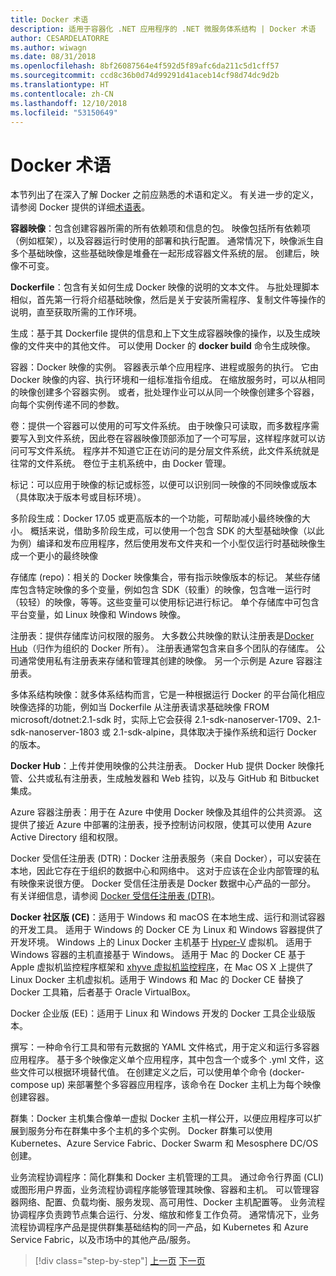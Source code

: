 ```yaml
---
title: Docker 术语
description: 适用于容器化 .NET 应用程序的 .NET 微服务体系结构 | Docker 术语
author: CESARDELATORRE
ms.author: wiwagn
ms.date: 08/31/2018
ms.openlocfilehash: 8bf26087564e4f592d5f89afc6da211c5d1cff57
ms.sourcegitcommit: ccd8c36b0d74d99291d41aceb14cf98d74dc9d2b
ms.translationtype: HT
ms.contentlocale: zh-CN
ms.lasthandoff: 12/10/2018
ms.locfileid: "53150649"
---
```

# <a name="docker-terminology"></a>Docker 术语

本节列出了在深入了解 Docker 之前应熟悉的术语和定义。 有关进一步的定义，请参阅 Docker 提供的详细[术语表](https://docs.docker.com/glossary/)。

**容器映像**：包含创建容器所需的所有依赖项和信息的包。 映像包括所有依赖项（例如框架），以及容器运行时使用的部署和执行配置。 通常情况下，映像派生自多个基础映像，这些基础映像是堆叠在一起形成容器文件系统的层。 创建后，映像不可变。

**Dockerfile**：包含有关如何生成 Docker 映像的说明的文本文件。 与批处理脚本相似，首先第一行将介绍基础映像，然后是关于安装所需程序、复制文件等操作的说明，直至获取所需的工作环境。

生成：基于其 Dockerfile 提供的信息和上下文生成容器映像的操作，以及生成映像的文件夹中的其他文件。 可以使用 Docker 的 **docker build** 命令生成映像。 

容器：Docker 映像的实例。 容器表示单个应用程序、进程或服务的执行。 它由 Docker 映像的内容、执行环境和一组标准指令组成。 在缩放服务时，可以从相同的映像创建多个容器实例。 或者，批处理作业可以从同一个映像创建多个容器，向每个实例传递不同的参数。

卷：提供一个容器可以使用的可写文件系统。 由于映像只可读取，而多数程序需要写入到文件系统，因此卷在容器映像顶部添加了一个可写层，这样程序就可以访问可写文件系统。 程序并不知道它正在访问的是分层文件系统，此文件系统就是往常的文件系统。 卷位于主机系统中，由 Docker 管理。

标记：可以应用于映像的标记或标签，以便可以识别同一映像的不同映像或版本（具体取决于版本号或目标环境）。

多阶段生成：Docker 17.05 或更高版本的一个功能，可帮助减小最终映像的大小。 概括来说，借助多阶段生成，可以使用一个包含 SDK 的大型基础映像（以此为例）编译和发布应用程序，然后使用发布文件夹和一个小型仅运行时基础映像生成一个更小的最终映像

存储库 (repo)：相关的 Docker 映像集合，带有指示映像版本的标记。 某些存储库包含特定映像的多个变量，例如包含 SDK（较重）的映像，包含唯一运行时（较轻）的映像，等等。这些变量可以使用标记进行标记。 单个存储库中可包含平台变量，如 Linux 映像和 Windows 映像。

注册表：提供存储库访问权限的服务。 大多数公共映像的默认注册表是[Docker Hub](https://hub.docker.com/)（归作为组织的 Docker 所有）。 注册表通常包含来自多个团队的存储库。 公司通常使用私有注册表来存储和管理其创建的映像。 另一个示例是 Azure 容器注册表。

多体系结构映像：就多体系结构而言，它是一种根据运行 Docker 的平台简化相应映像选择的功能，例如当 Dockerfile 从注册表请求基础映像 FROM microsoft/dotnet:2.1-sdk 时，实际上它会获得 2.1-sdk-nanoserver-1709、2.1-sdk-nanoserver-1803 或 2.1-sdk-alpine，具体取决于操作系统和运行 Docker 的版本。

**Docker Hub**：上传并使用映像的公共注册表。 Docker Hub 提供 Docker 映像托管、公共或私有注册表，生成触发器和 Web 挂钩，以及与 GitHub 和 Bitbucket 集成。

Azure 容器注册表：用于在 Azure 中使用 Docker 映像及其组件的公共资源。 这提供了接近 Azure 中部署的注册表，授予控制访问权限，使其可以使用 Azure Active Directory 组和权限。

Docker 受信任注册表 (DTR)：Docker 注册表服务（来自 Docker），可以安装在本地，因此它存在于组织的数据中心和网络中。 这对于应该在企业内部管理的私有映像来说很方便。 Docker 受信任注册表是 Docker 数据中心产品的一部分。 有关详细信息，请参阅 [Docker 受信任注册表 (DTR)](https://docs.docker.com/docker-trusted-registry/overview/)。

**Docker 社区版 (CE)**：适用于 Windows 和 macOS 在本地生成、运行和测试容器的开发工具。 适用于 Windows 的 Docker CE 为 Linux 和 Windows 容器提供了开发环境。 Windows 上的 Linux Docker 主机基于 [Hyper-V](https://www.microsoft.com/cloud-platform/server-virtualization) 虚拟机。 适用于 Windows 容器的主机直接基于 Windows。 适用于 Mac 的 Docker CE 基于 Apple 虚拟机监控程序框架和 [xhyve 虚拟机监控程序](https://github.com/mist64/xhyve)，在 Mac OS X 上提供了 Linux Docker 主机虚拟机。适用于 Windows 和 Mac 的 Docker CE 替换了 Docker 工具箱，后者基于 Oracle VirtualBox。

Docker 企业版 (EE)：适用于 Linux 和 Windows 开发的 Docker 工具企业级版本。

撰写：一种命令行工具和带有元数据的 YAML 文件格式，用于定义和运行多容器应用程序。 基于多个映像定义单个应用程序，其中包含一个或多个 .yml 文件，这些文件可以根据环境替代值。 在创建定义之后，可以使用单个命令 (docker-compose up) 来部署整个多容器应用程序，该命令在 Docker 主机上为每个映像创建容器。

群集：Docker 主机集合像单一虚拟 Docker 主机一样公开，以便应用程序可以扩展到服务分布在群集中多个主机的多个实例。 Docker 群集可以使用 Kubernetes、Azure Service Fabric、Docker Swarm 和 Mesosphere DC/OS创建。

业务流程协调程序：简化群集和 Docker 主机管理的工具。 通过命令行界面 (CLI) 或图形用户界面，业务流程协调程序能够管理其映像、容器和主机。 可以管理容器网络、配置、负载均衡、服务发现、高可用性、Docker 主机配置等。 业务流程协调程序负责跨节点集合运行、分发、缩放和修复工作负荷。 通常情况下，业务流程协调程序产品是提供群集基础结构的同一产品，如 Kubernetes 和 Azure Service Fabric，以及市场中的其他产品/服务。 

>[!div class="step-by-step"]
>[上一页](docker-defined.md)
>[下一页](docker-containers-images-registries.md)